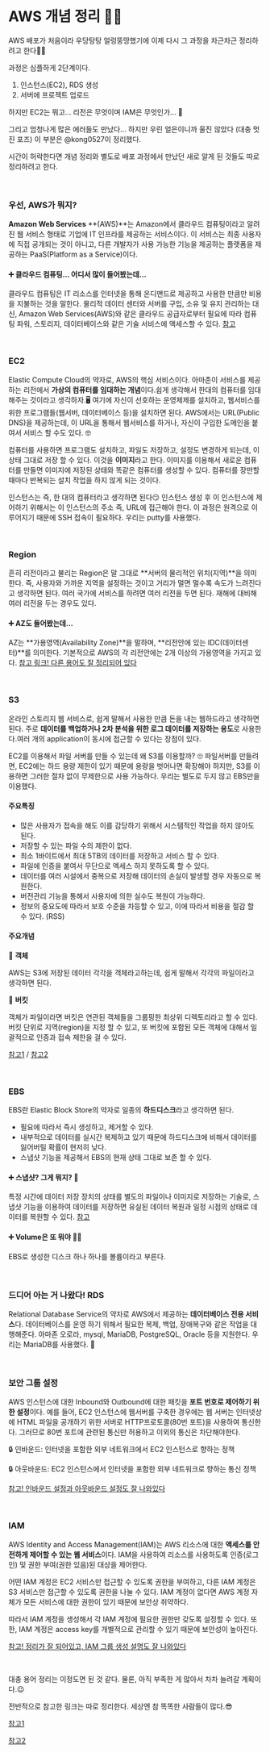 # AWS 개념 정리 🙋‍♀️

AWS 배포가 처음이라 우당탕탕 얼렁뚱땅했기에 이제 다시 그 과정을 차근차근 정리하려고 한다🤸‍♀️

과정은 심플하게 2단계이다. 

1. 인스턴스(EC2), RDS 생성
2. 서버에 프로젝트 업로드

하지만 EC2는 뭐고... 리전은 무엇이며 IAM은 무엇인가... 🤯 

그리고 엄청나게 많은 에러들도 만났다... 하지만 우린 얼은이니까 울진 않았다 (대충 멋진 포즈) 이 부분은 @kong0527이 정리했다.

시간이 허락한다면 개념 정리와 별도로 배포 과정에서 만났던 새로 알게 된 것들도 따로 정리하려고 한다.

<br>

### 우선, AWS가 뭐지?

**Amazon Web Services** **(AWS)**는 Amazon에서 클라우드 컴퓨팅이라고 알려진 웹 서비스 형태로 기업에 IT 인프라를 제공하는 서비스이다. 이 서비스는 최종 사용자에 직접 공개되는 것이 아니고, 다른 개발자가 사용 가능한 기능을 제공하는 플랫폼을 제공하는 PaaS(Platform as a Service)이다.

#### ➕ 클라우드 컴퓨팅... 어디서 많이 들어봤는데...

클라우드 컴퓨팅은 IT 리소스를 인터넷을 통해 온디맨드로 제공하고 사용한 만큼만 비용을 지불하는 것을 말한다. 물리적 데이터 센터와 서버를 구입, 소유 및 유지 관리하는 대신, Amazon Web Services(AWS)와 같은 클라우드 공급자로부터 필요에 따라 컴퓨팅 파워, 스토리지, 데이터베이스와 같은 기술 서비스에 액세스할 수 있다. [참고](https://aws.amazon.com/ko/what-is-cloud-computing/)

<br>

### EC2 

Elastic Compute Cloud의 약자로, AWS의 핵심 서비스이다. 아마존이 서비스를 제공하는 리전에서 **가상의 컴퓨터를 임대하는 개념**이다.쉽게 생각해서 한대의 컴퓨터를 임대해주는 것이라고 생각하자.🖥 여기에 자신이 선호하는 운영체제를 설치하고, 웹서비스를 위한 프로그램들(웹서버, 데이터베이스 등)을 설치하면 된다. AWS에서는 URL(Public DNS)을 제공하는데, 이 URL을 통해서 웹서비스를 하거나, 자신이 구입한 도메인을 붙여서 서비스 할 수도 있다. 🤓

컴퓨터를 사용하면 프로그램도 설치하고, 파일도 저장하고, 설정도 변경하게 되는데, 이 상태 그대로 저장 할 수 있다. 이것을 **이미지**라고 한다. 이미지를 이용해서 새로운 컴퓨터를 만들면 이미지에 저장된 상태와 똑같은 컴퓨터를 생성할 수 있다. 컴퓨터를 장만할 때마다 반복되는 설치 작업을 하지 않게 되는 것이다. 

인스턴스는 즉, 한 대의 컴퓨터라고 생각하면 된다😏 인스턴스 생성 후 이 인스턴스에 제어하기 위해서는 이 인스턴스의 주소 즉, URL에 접근해야 한다. 이 과정은 원격으로 이루어지기 때문에 SSH 접속이 필요하다. 우리는 putty를 사용했다.

<br>

### Region

흔히 리전이라고 불리는 Region은 말 그대로 **서버의 물리적인 위치(지역)**을 의미한다. 즉, 사용자와 가까운 지역을 설정하는 것이고 거리가 멀면 멀수록 속도가 느려진다고 생각하면 된다. 여러 국가에 서비스를 하려면 여러 리전을 두면 된다. 재해에 대비해 여러 리전을 두는 경우도 있다.

#### ➕ AZ도 들어봤는데...

AZ는 **가용영역(Availability Zone)**을 말하며, **리전안에 있는 IDC(데이터센터)**를 의미한다. 기본적으로 AWS의 각 리전안에는 2개 이상의 가용영역을 가지고 있다. [참고 링크! 다른 용어도 잘 정리되어 있다](https://web-front-end.tistory.com/74)

<br>

### S3

온라인 스토리지 웹 서비스로, 쉽게 말해서 사용한 만큼 돈을 내는 웹하드라고 생각하면 된다. 주로 **데이터를 백업하거나 2차 분석을 위한 로그 데이터를 저장하는 용도**로 사용한다.여러 개의 application이 동시에 접근할 수 있다는 장점이 있다. 

EC2를 이용해서 파일 서버를 만들 수 있는데 왜 S3를 이용할까? 🙄 파일서버를 만들려면, EC2에는 하드 용량 제한이 있기 때문에 용량을 벗어나면 확장해야 하지만, S3를 이용하면 그러한 절차 없이 무제한으로 사용 가능하다. 우리는 별도로 두지 않고 EBS만을 이용했다.

#### 주요특징

- 많은 사용자가 접속을 해도 이를 감당하기 위해서 시스템적인 작업을 하지 않아도 된다.
- 저장할 수 있는 파일 수의 제한이 없다. 
- 최소 1바이트에서 최대 5TB의 데이터를 저장하고 서비스 할 수 있다. 
- 파일에 인증을 붙여서 무단으로 엑세스 하지 못하도록 할 수 있다. 
- 데이터를 여러 시설에서 중복으로 저장해 데이터의 손실이 발생할 경우 자동으로 복원한다.
- 버전관리 기능을 통해서 사용자에 의한 실수도 복원이 가능하다.
- 정보의 중요도에 따라서 보호 수준을 차등할 수 있고, 이에 따라서 비용을 절감 할 수 있다. (RSS)

#### 주요개념

🔎 **객체**

AWS는 S3에 저장된 데이터 각각을 객체라고하는데, 쉽게 말해서 각각의 파일이라고 생각하면 된다.  

🔎 **버킷**

객체가 파일이라면 버킷은 연관된 객체들을 그룹핑한 최상위 디렉토리라고 할 수 있다. 버킷 단위로 지역(region)을 지정 할 수 있고, 또 버킷에 포함된 모든 객체에 대해서 일괄적으로 인증과 접속 제한을 걸 수 있다. 

[참고1](https://acstory.tistory.com/42?category=802366) / [참고2](https://m.blog.naver.com/PostView.nhn?blogId=kbh3983&logNo=220978884150&proxyReferer=https:%2F%2Fwww.google.com%2F)

<br>

### EBS

EBS란 Elastic Block Store의 약자로 일종의 **하드디스크**라고 생각하면 된다. 

- 필요에 따라서 즉시 생성하고, 제거할 수 있다.
- 내부적으로 데이터를 실시간 복제하고 있기 때문에 하드디스크에 비해서 데이터를 잃어버릴 확률이 현저히 낮다.
- 스냅샷 기능을 제공해서 EBS의 현재 상태 그대로 보존 할 수 있다.

#### ➕ 스냅샷? 그게 뭐지? 📸

특정 시간에 데이터 저장 장치의 상태를 별도의 파일이나 이미지로 저장하는 기술로, 스냅샷 기능을 이용하여 데이터를 저장하면 유실된 데이터 복원과 일정 시점의 상태로 데이터를 복원할 수 있다. [참고](https://choseongho93.tistory.com/189)

#### ➕ Volume은 또 뭐야 🤷‍♀️

EBS로 생성한 디스크 하나 하나를 볼륨이라고 부른다.

<br>

### 드디어 아는 거 나왔다! RDS

Relational Database Service의 약자로 AWS에서 제공하는 **데이터베이스 전용 서비스**다. 데이터베이스를 운영 하기 위해서 필요한 복제, 백업, 장애복구와 같은 작업을 대행해준다. 아마존 오로라, mysql,  MariaDB, PostgreSQL, Oracle 등을 지원한다. 우리는 MariaDB를 사용했다. 💃

<br>

### 보안 그룹 설정

 AWS 인스턴스에 대한 Inbound와 Outbound에 대한 패킷을 **포트 번호로 제어하기 위한 설정**이다. 예를 들어, EC2 인스턴스에 웹서버를 구축한 경우에는 웹 서버는 인터넷상에 HTML 파일을 공개하기 위한 서버로 HTTP프로토콜(80번 포트)을 사용하여 통신한다. 그러므로 80번 포트에 관련된 통신만 허용하고 이외의 통신은 차단해야한다.

🔒 인바운드: 인터넷을 포함한 외부 네트워크에서 EC2 인스턴스로 향하는 정책

🔒 아웃바운드: EC2 인스턴스에서 인터넷을 포함한 외부 네트워크로 향하는 통신 정책

[참고! 인바운드 설정과 아웃바운드 설정도 잘 나와있다](https://m.blog.naver.com/PostView.nhn?blogId=ensof&logNo=221341487623&proxyReferer=https:%2F%2Fwww.google.com%2F)

<br>

### IAM

AWS Identity and Access Management(IAM)는 AWS 리소스에 대한 **액세스를 안전하게 제어할 수 있는 웹 서비스**이다. IAM을 사용하여 리소스를 사용하도록 인증(로그인) 및 권한 부여(권한 있음)된 대상을 제어한다. 

어떤 IAM 계정은 EC2 서비스만 접근할 수 있도록 권한을 부여하고, 다른 IAM 계정은 S3 서비스만 접근할 수 있도록 권한을 나눌 수 있다. IAM 계정이 없다면 AWS 계정 자체가 모든 서비스에 대한 권한이 있기 때문에 보안상 취약하다. 

따라서 IAM 계정을 생성해서 각 IAM 계정에 필요한 권한만 갖도록 설정할 수 있다. 또한, IAM 계정은 access key를 개별적으로 관리할 수 있기 때문에 보안성이 높아진다.

[참고! 정리가 잘 되어있고, IAM 그룹 생성 설명도 잘 나와있다](https://victorydntmd.tistory.com/67)

<br>

대충 용어 정리는 이정도면 된 것 같다. 물론, 아직 부족한 게 많아서 차차 늘려갈 계획이다.😉

전반적으로 참고한 링크는 따로 정리한다. 세상엔 참 똑똑한 사람들이 많다.😎

[참고1](https://velog.io/@matisse/AWS-%EB%B0%B0%ED%8F%AC-%EA%B0%9C%EB%85%90-%EC%A0%95%EB%A6%AC)

[참고2](https://opentutorials.org/course/608/3002)